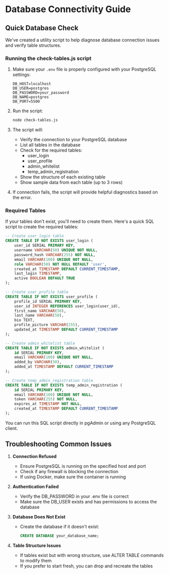 # Database Connectivity Guide

## Quick Database Check

We've created a utility script to help diagnose database connection issues and verify table structures.

### Running the check-tables.js script

1. Make sure your `.env` file is properly configured with your PostgreSQL settings:
   ```
   DB_HOST=localhost
   DB_USER=postgres
   DB_PASSWORD=your_password
   DB_NAME=postgres
   DB_PORT=5500
   ```

2. Run the script:
   ```bash
   node check-tables.js
   ```

3. The script will:
   - Verify the connection to your PostgreSQL database
   - List all tables in the database
   - Check for the required tables:
     - user_login
     - user_profile
     - admin_whitelist
     - temp_admin_registration
   - Show the structure of each existing table
   - Show sample data from each table (up to 3 rows)

4. If connection fails, the script will provide helpful diagnostics based on the error.

### Required Tables

If your tables don't exist, you'll need to create them. Here's a quick SQL script to create the required tables:

```sql
-- Create user_login table
CREATE TABLE IF NOT EXISTS user_login (
    user_id SERIAL PRIMARY KEY,
    username VARCHAR(50) UNIQUE NOT NULL,
    password_hash VARCHAR(255) NOT NULL,
    email VARCHAR(100) UNIQUE NOT NULL,
    role VARCHAR(50) NOT NULL DEFAULT 'user',
    created_at TIMESTAMP DEFAULT CURRENT_TIMESTAMP,
    last_login TIMESTAMP,
    active BOOLEAN DEFAULT TRUE
);

-- Create user_profile table
CREATE TABLE IF NOT EXISTS user_profile (
    profile_id SERIAL PRIMARY KEY,
    user_id INTEGER REFERENCES user_login(user_id),
    first_name VARCHAR(50),
    last_name VARCHAR(50),
    bio TEXT,
    profile_picture VARCHAR(255),
    updated_at TIMESTAMP DEFAULT CURRENT_TIMESTAMP
);

-- Create admin_whitelist table
CREATE TABLE IF NOT EXISTS admin_whitelist (
    id SERIAL PRIMARY KEY,
    email VARCHAR(100) UNIQUE NOT NULL,
    added_by VARCHAR(50),
    added_at TIMESTAMP DEFAULT CURRENT_TIMESTAMP
);

-- Create temp_admin_registration table
CREATE TABLE IF NOT EXISTS temp_admin_registration (
    id SERIAL PRIMARY KEY,
    email VARCHAR(100) UNIQUE NOT NULL,
    token VARCHAR(255) NOT NULL,
    expires_at TIMESTAMP NOT NULL,
    created_at TIMESTAMP DEFAULT CURRENT_TIMESTAMP
);
```

You can run this SQL script directly in pgAdmin or using any PostgreSQL client.

## Troubleshooting Common Issues

1. **Connection Refused**
   - Ensure PostgreSQL is running on the specified host and port
   - Check if any firewall is blocking the connection
   - If using Docker, make sure the container is running

2. **Authentication Failed**
   - Verify the DB_PASSWORD in your .env file is correct
   - Make sure the DB_USER exists and has permissions to access the database

3. **Database Does Not Exist**
   - Create the database if it doesn't exist: 
     ```sql
     CREATE DATABASE your_database_name;
     ```

4. **Table Structure Issues**
   - If tables exist but with wrong structure, use ALTER TABLE commands to modify them
   - If you prefer to start fresh, you can drop and recreate the tables